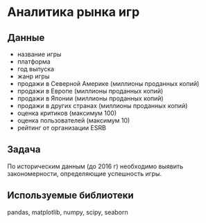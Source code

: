 # Аналитика рынка игр 

## Данные 

- название игры
- платформа
- год выпуска
- жанр игры
- продажи в Северной Америке (миллионы проданных копий)
- продажи в Европе (миллионы проданных копий)
- продажи в Японии (миллионы проданных копий)
- продажи в других странах (миллионы проданных копий)
- оценка критиков (максимум 100)
- оценка пользователей (максимум 10)
- рейтинг от организации ESRB 

## Задача
По историческим данным (до 2016 г) необходимо выявить закономерности, определяющие успешность игры.

## Используемые библиотеки
pandas, matplotlib, numpy, scipy, seaborn
